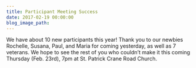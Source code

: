 ```yaml
---
title: Participant Meeting Success
date: 2017-02-19 00:00:00
blog_image_path:
---
```


We have about 10 new participants this year! Thank you to our newbies Rochelle, Susana, Paul, and Maria for coming yesterday, as well as 7 veterans. We hope to see the rest of you who couldn’t make it this coming Thursday (Feb. 23rd), 7pm at St. Patrick Crane Road Church.